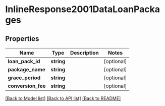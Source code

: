 # InlineResponse2001DataLoanPackages

## Properties
Name | Type | Description | Notes
------------ | ------------- | ------------- | -------------
**loan_pack_id** | **string** |  | [optional] 
**package_name** | **string** |  | [optional] 
**grace_period** | **string** |  | [optional] 
**conversion_fee** | **string** |  | [optional] 

[[Back to Model list]](../../README.md#documentation-for-models) [[Back to API list]](../../README.md#documentation-for-api-endpoints) [[Back to README]](../../README.md)

